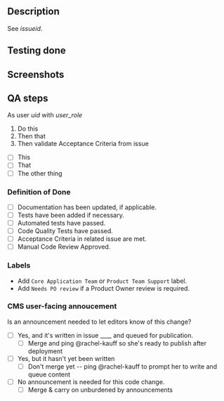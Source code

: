 ## Description

See _issueid_. 

## Testing done


## Screenshots


## QA steps

As user _uid_ with _user_role_
1. Do this
1. Then that
1. Then validate Acceptance Criteria from issue
- [ ] This
- [ ] That
- [ ] The other thing

### Definition of Done

- [ ] Documentation has been updated, if applicable.
- [ ] Tests have been added if necessary.
- [ ] Automated tests have passed.
- [ ] Code Quality Tests have passed.
- [ ] Acceptance Criteria in related issue are met.
- [ ] Manual Code Review Approved.

### Labels

* Add `Core Application Team` or `Product Team Support` label.
* Add `Needs PO review` if a Product Owner review is required.

### CMS user-facing annoucement

Is an announcement needed to let editors know of this change? 
- [ ] Yes, and it's written in issue ____ and queued for publication. 
  - [ ] Merge and ping @rachel-kauff so she's ready to publish after deployment
- [ ] Yes, but it hasn't yet been written 
  - [ ] Don't merge yet -- ping @rachel-kauff to prompt her to write and queue content
- [ ] No announcement is needed for this code change. 
  - [ ] Merge & carry on unburdened by announcements 
